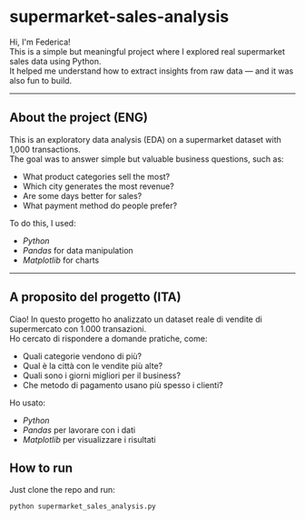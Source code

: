# supermarket-sales-analysis

Hi, I'm Federica!  
This is a simple but meaningful project where I explored real supermarket sales data using Python.  
It helped me understand how to extract insights from raw data — and it was also fun to build.

---

## About the project (ENG)

This is an exploratory data analysis (EDA) on a supermarket dataset with 1,000 transactions.  
The goal was to answer simple but valuable business questions, such as:

- What product categories sell the most?
- Which city generates the most revenue?
- Are some days better for sales?
- What payment method do people prefer?

To do this, I used:
- *Python*
- *Pandas* for data manipulation
- *Matplotlib* for charts

---

## A proposito del progetto (ITA)

Ciao! In questo progetto ho analizzato un dataset reale di vendite di supermercato con 1.000 transazioni.  
Ho cercato di rispondere a domande pratiche, come:

- Quali categorie vendono di più?
- Qual è la città con le vendite più alte?
- Quali sono i giorni migliori per il business?
- Che metodo di pagamento usano più spesso i clienti?

Ho usato:
- *Python*
- *Pandas* per lavorare con i dati
- *Matplotlib* per visualizzare i risultati



## How to run

Just clone the repo and run:

```bash
python supermarket_sales_analysis.py 
